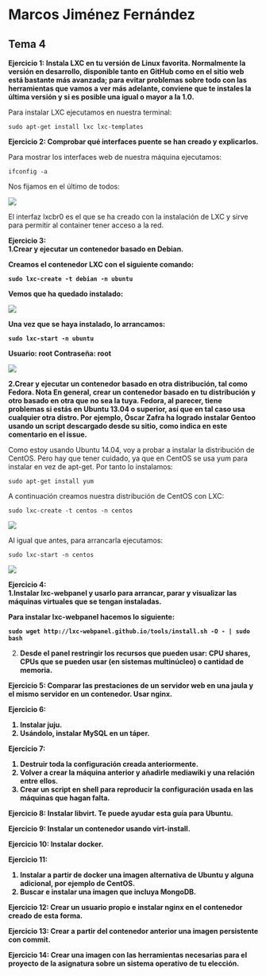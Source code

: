 <h1> Marcos Jiménez Fernández </h1>

<h2> Tema 4 </h2>

<strong> Ejercicio 1: Instala LXC en tu versión de Linux favorita. Normalmente la versión en desarrollo, disponible tanto en GitHub como en el sitio web está bastante más avanzada; para evitar problemas sobre todo con las herramientas que vamos a ver más adelante, conviene que te instales la última versión y si es posible una igual o mayor a la 1.0.</strong>

Para instalar LXC ejecutamos en nuestra terminal:
```
sudo apt-get install lxc lxc-templates
```

<strong> Ejercicio 2: Comprobar qué interfaces puente se han creado y explicarlos.</strong>

Para mostrar los interfaces web de nuestra máquina ejecutamos:
```
ifconfig -a
```
Nos fijamos en el último de todos:

<img src="http://i60.tinypic.com/2w2pjj9.png"></img>

El interfaz lxcbr0 es el que se ha creado con la instalación de LXC y sirve para permitir al container tener acceso a la red.

<strong> Ejercicio 3:<br>
1.Crear y ejecutar un contenedor basado en Debian.<br>

Creamos el contenedor LXC con el siguiente comando:
```
sudo lxc-create -t debian -n ubuntu
```
Vemos que ha quedado instalado:

<img src="http://i57.tinypic.com/ic011g.png"></img>

Una vez que se haya instalado, lo arrancamos:
```
sudo lxc-start -n ubuntu
```
Usuario: root
Contraseña: root

<img src="http://i61.tinypic.com/2r7bic1.png"></img>

2.Crear y ejecutar un contenedor basado en otra distribución, tal como Fedora. Nota En general, crear un contenedor basado en tu distribución y otro basado en otra que no sea la tuya. Fedora, al parecer, tiene problemas si estás en Ubuntu 13.04 o superior, así que en tal caso usa cualquier otra distro. Por ejemplo, Óscar Zafra ha logrado instalar Gentoo usando un script descargado desde su sitio, como indica en este comentario en el issue. </strong>

Como estoy usando Ubuntu 14.04, voy a probar a instalar la distribución de CentOS. Pero hay que tener cuidado, ya que en CentOS se usa yum para instalar en vez de apt-get. Por tanto lo instalamos:
```
sudo apt-get install yum
```
A continuación creamos nuestra distribución de CentOS con LXC:
```
sudo lxc-create -t centos -n centos
```
<img src="http://i59.tinypic.com/2d28ufs.png"></img>

Al igual que antes, para arrancarla ejecutamos:
```
sudo lxc-start -n centos
```
<img src="http://i59.tinypic.com/1zzpely.png"></img>

<strong> Ejercicio 4:<br>
1.Instalar lxc-webpanel y usarlo para arrancar, parar y visualizar las máquinas virtuales que se tengan instaladas.<br>

Para instalar lxc-webpanel hacemos lo siguiente:
```
sudo wget http://lxc-webpanel.github.io/tools/install.sh -O - | sudo bash
```

2. Desde el panel restringir los recursos que pueden usar: CPU shares, CPUs que se pueden usar (en sistemas multinúcleo) o cantidad de memoria.</strong>

<strong> Ejercicio 5: Comparar las prestaciones de un servidor web en una jaula y el mismo servidor en un contenedor. Usar nginx.</string>

<strong> Ejercicio 6:<br>
1. Instalar juju.<br>
2. Usándolo, instalar MySQL en un táper.</strong>

<strong> Ejercicio 7:<br>
1. Destruir toda la configuración creada anteriormente.<br>
2. Volver a crear la máquina anterior y añadirle mediawiki y una relación entre ellos.<br>
3. Crear un script en shell para reproducir la configuración usada en las máquinas que hagan falta.</strong>

<strong> Ejercicio 8: Instalar libvirt. Te puede ayudar esta guía para Ubuntu.</strong>

<strong> Ejercicio 9: Instalar un contenedor usando virt-install.</strong>

<strong> Ejercicio 10: Instalar docker.</strong>

<strong> Ejercicio 11:<br>
1. Instalar a partir de docker una imagen alternativa de Ubuntu y alguna adicional, por ejemplo de CentOS.<br>
2. Buscar e instalar una imagen que incluya MongoDB.</strong>

<strong> Ejercicio 12: Crear un usuario propio e instalar nginx en el contenedor creado de esta forma.</strong>

<strong> Ejercicio 13: Crear a partir del contenedor anterior una imagen persistente con commit.</strong>

<strong> Ejercicio 14: Crear una imagen con las herramientas necesarias para el proyecto de la asignatura sobre un sistema operativo de tu elección.</strong>

